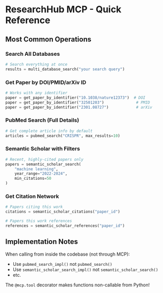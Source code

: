# ResearchHub MCP - Quick Reference

## Most Common Operations

### Search All Databases
```python
# Search everything at once
results = multi_database_search("your search query")
```

### Get Paper by DOI/PMID/arXiv ID
```python
# Works with any identifier
paper = get_paper_by_identifier("10.1038/nature12373")  # DOI
paper = get_paper_by_identifier("32501203")              # PMID  
paper = get_paper_by_identifier("2301.08727")            # arXiv
```

### PubMed Search (Full Details)
```python
# Get complete article info by default
articles = pubmed_search("CRISPR", max_results=10)
```

### Semantic Scholar with Filters
```python
# Recent, highly-cited papers only
papers = semantic_scholar_search(
    "machine learning",
    year_range="2022-2024",
    min_citations=50
)
```

### Get Citation Network
```python
# Papers citing this work
citations = semantic_scholar_citations("paper_id")

# Papers this work references
references = semantic_scholar_references("paper_id")
```

## Implementation Notes

When calling from inside the codebase (not through MCP):
- Use `pubmed_search_impl()` not `pubmed_search()`
- Use `semantic_scholar_search_impl()` not `semantic_scholar_search()`
- etc.

The `@mcp.tool` decorator makes functions non-callable from Python!